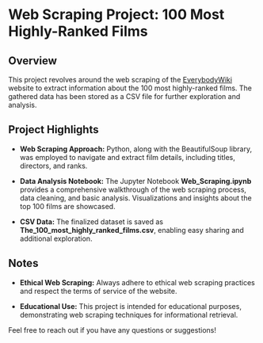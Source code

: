 # Web Scraping Project: 100 Most Highly-Ranked Films

## Overview

This project revolves around the web scraping of the [EverybodyWiki](https://web.archive.org/web/20230902185655/https://en.everybodywiki.com/100_Most_Highly-Ranked_Films) website to extract information about the 100 most highly-ranked films. The gathered data has been stored as a CSV file for further exploration and analysis.

## Project Highlights

- **Web Scraping Approach:** Python, along with the BeautifulSoup library, was employed to navigate and extract film details, including titles, directors, and ranks.

- **Data Analysis Notebook:** The Jupyter Notebook **Web_Scraping.ipynb** provides a comprehensive walkthrough of the web scraping process, data cleaning, and basic analysis. Visualizations and insights about the top 100 films are showcased.

- **CSV Data:** The finalized dataset is saved as **The_100_most_highly_ranked_films.csv**, enabling easy sharing and additional exploration.

## Notes

- **Ethical Web Scraping:** Always adhere to ethical web scraping practices and respect the terms of service of the website.

- **Educational Use:** This project is intended for educational purposes, demonstrating web scraping techniques for informational retrieval.


Feel free to reach out if you have any questions or suggestions!
